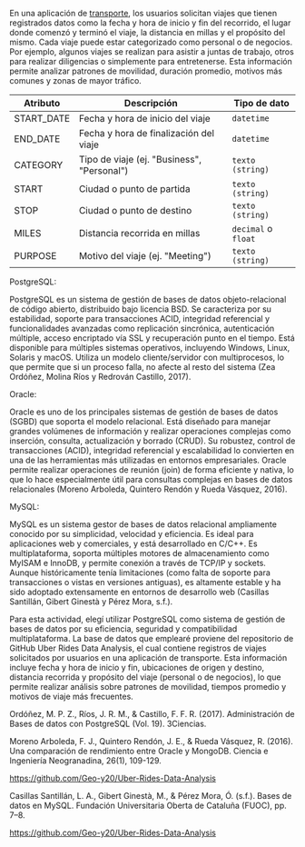 En una aplicación de [transporte](https://github.com/Geo-y20/Uber-Rides-Data-Analysis), los usuarios solicitan viajes que tienen registrados datos como la fecha y hora de inicio y fin del recorrido, el lugar donde comenzó y terminó el viaje, la distancia en millas y el propósito del mismo. Cada viaje puede estar categorizado como personal o de negocios. Por ejemplo, algunos viajes se realizan para asistir a juntas de trabajo, otros para realizar diligencias o simplemente para entretenerse. Esta información permite analizar patrones de movilidad, duración promedio, motivos más comunes y zonas de mayor tráfico. 


| Atributo    | Descripción                                         | Tipo de dato       |
|-------------|-----------------------------------------------------|--------------------|
| START_DATE  | Fecha y hora de inicio del viaje                    | `datetime`         |
| END_DATE    | Fecha y hora de finalización del viaje              | `datetime`         |
| CATEGORY    | Tipo de viaje (ej. "Business", "Personal")          | `texto (string)`   |
| START       | Ciudad o punto de partida                           | `texto (string)`   |
| STOP        | Ciudad o punto de destino                           | `texto (string)`   |
| MILES       | Distancia recorrida en millas                       | `decimal` o `float`|
| PURPOSE     | Motivo del viaje (ej. "Meeting")                    | `texto (string)`   |


PostgreSQL: 

PostgreSQL es un sistema de gestión de bases de datos objeto-relacional de código abierto, distribuido bajo licencia BSD. Se caracteriza por su estabilidad, soporte para transacciones ACID, integridad referencial y funcionalidades avanzadas como replicación sincrónica, autenticación múltiple, acceso encriptado vía SSL y recuperación punto en el tiempo. Está disponible para múltiples sistemas operativos, incluyendo Windows, Linux, Solaris y macOS. Utiliza un modelo cliente/servidor con multiprocesos, lo que permite que si un proceso falla, no afecte al resto del sistema (Zea Ordóñez, Molina Ríos y Redrován Castillo, 2017). 

 

Oracle: 

Oracle es uno de los principales sistemas de gestión de bases de datos (SGBD) que soporta el modelo relacional. Está diseñado para manejar grandes volúmenes de información y realizar operaciones complejas como inserción, consulta, actualización y borrado (CRUD). Su robustez, control de transacciones (ACID), integridad referencial y escalabilidad lo convierten en una de las herramientas más utilizadas en entornos empresariales. Oracle permite realizar operaciones de reunión (join) de forma eficiente y nativa, lo que lo hace especialmente útil para consultas complejas en bases de datos relacionales (Moreno Arboleda, Quintero Rendón y Rueda Vásquez, 2016). 

 

MySQL: 

MySQL es un sistema gestor de bases de datos relacional ampliamente conocido por su simplicidad, velocidad y eficiencia. Es ideal para aplicaciones web y comerciales, y está desarrollado en C/C++. Es multiplataforma, soporta múltiples motores de almacenamiento como MyISAM e InnoDB, y permite conexión a través de TCP/IP y sockets. Aunque históricamente tenía limitaciones (como falta de soporte para transacciones o vistas en versiones antiguas), es altamente estable y ha sido adoptado extensamente en entornos de desarrollo web (Casillas Santillán, Gibert Ginestà y Pérez Mora, s.f.). 

 

 

Para esta actividad, elegí utilizar PostgreSQL como sistema de gestión de bases de datos por su eficiencia, seguridad y compatibilidad multiplataforma. La base de datos que emplearé proviene del repositorio de GitHub Uber Rides Data Analysis, el cual contiene registros de viajes solicitados por usuarios en una aplicación de transporte. Esta información incluye fecha y hora de inicio y fin, ubicaciones de origen y destino, distancia recorrida y propósito del viaje (personal o de negocios), lo que permite realizar análisis sobre patrones de movilidad, tiempos promedio y motivos de viaje más frecuentes. 

 

Ordóñez, M. P. Z., Ríos, J. R. M., & Castillo, F. F. R. (2017). Administración de Bases de datos con PostgreSQL (Vol. 19). 3Ciencias. 

Moreno Arboleda, F. J., Quintero Rendón, J. E., & Rueda Vásquez, R. (2016). Una comparación de rendimiento entre Oracle y MongoDB. Ciencia e Ingeniería Neogranadina, 26(1), 109-129. 

https://github.com/Geo-y20/Uber-Rides-Data-Analysis 

Casillas Santillán, L. A., Gibert Ginestà, M., & Pérez Mora, Ó. (s.f.). Bases de datos en MySQL. Fundación Universitaria Oberta de Cataluña (FUOC), pp. 7–8. 

https://github.com/Geo-y20/Uber-Rides-Data-Analysis

